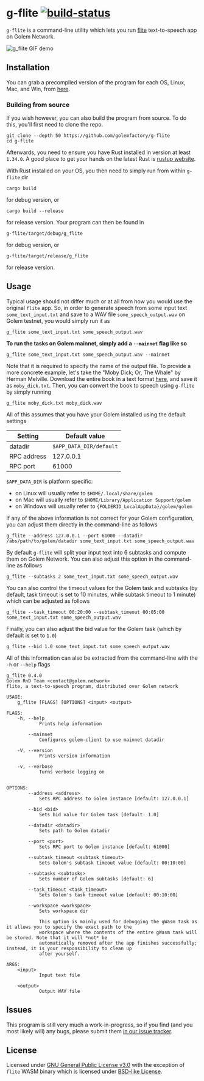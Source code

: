 # g-flite [![build-status]][build]

[build-status]: https://dev.azure.com/kubkon/g-flite/_apis/build/status/golemfactory.g-flite?branchName=master
[build]: https://dev.azure.com/kubkon/g-flite/_build/latest?definitionId=7&branchName=master

`g-flite` is a command-line utility which lets you run [flite](http://www.festvox.org/flite/)
text-to-speech app on Golem Network.

![g_flite GIF demo](http://i.imgur.com/Ji1CdCN.gif)

## Installation
You can grab a precompiled version of the program for each OS, Linux, Mac, and Win, from
[here](https://github.com/golemfactory/g-flite/releases).

### Building from source
If you wish however, you can also build the program from source. To do this, you'll first need
to clone the repo.

```
git clone --depth 50 https://github.com/golemfactory/g-flite
cd g-flite
```

Afterwards, you need to ensure you have Rust installed in version at least `1.34.0`. A good place
to get your hands on the latest Rust is [rustup website](https://rustup.rs/).

With Rust installed on your OS, you then need to simply run from within `g-flite` dir

```
cargo build
```

for debug version, or

```
cargo build --release
```

for release version. Your program can then be found in

```
g-flite/target/debug/g_flite
```

for debug version, or

```
g-flite/target/release/g_flite
```

for release version.

## Usage
Typical usage should not differ much or at all from how you would use the original `flite` app.
So, in order to generate speech from some input text `some_text_input.txt` and save to a WAV file
`some_speech_output.wav` on Golem testnet, you would simply run it as


```
g_flite some_text_input.txt some_speech_output.wav
```

**To run the tasks on Golem mainnet, simply add a `--mainnet` flag like so**

```
g_flite some_text_input.txt some_speech_output.wav --mainnet
```

Note that it is required to specify the name of the output file. To provide a more concrete example,
let's take the "Moby Dick; Or, The Whale" by Herman Melville. Download the entire book in
a text format [here](https://www.gutenberg.org/files/2701/2701-0.txt), and save it as `moby_dick.txt`.
Then, you can convert the book to speech using `g-flite` by simply running

```
g_flite moby_dick.txt moby_dick.wav
```

All of this assumes that you have your Golem installed using the default settings

| Setting     | Default value                 |
| ----------- | ----------------------------- |
| datadir     | `$APP_DATA_DIR/default` |
| RPC address | 127.0.0.1                     |
| RPC port    | 61000                         |

`$APP_DATA_DIR` is platform specific:
* on Linux will usually refer to `$HOME/.local/share/golem`
* on Mac will usually refer to `$HOME/Library/Application Support/golem`
* on Windows will usually refer to `{FOLDERID_LocalAppData}/golem/golem`

If any of the above information is not correct for your Golem configuration, you can
adjust them directly in the command-line as follows

```
g_flite --address 127.0.0.1 --port 61000 --datadir /abs/path/to/golem/datadir some_text_input.txt some_speech_output.wav
```

By default `g-flite` will split your input text into 6 subtasks and compute them
on Golem Network. You can also adjust this option in the command-line as follows

```
g_flite --subtasks 2 some_text_input.txt some_speech_output.wav
```

You can also control the timeout values for the Golem task and subtasks (by default, task timeout is set
to 10 minutes, while subtask timeout to 1 minute) which can be adjusted as follows

```
g_flite --task_timeout 00:20:00 --subtask_timeout 00:05:00 some_text_input.txt some_speech_output.wav
```

Finally, you can also adjust the bid value for the Golem task (which by default is set to `1.0`)

```
g_flite --bid 1.0 some_text_input.txt some_speech_output.wav
```

All of this information can also be extracted from the command-line with the `-h` or `--help` flags

```
g_flite 0.4.0
Golem RnD Team <contact@golem.network>
flite, a text-to-speech program, distributed over Golem network

USAGE:
    g_flite [FLAGS] [OPTIONS] <input> <output>

FLAGS:
    -h, --help       
            Prints help information

        --mainnet    
            Configures golem-client to use mainnet datadir

    -V, --version    
            Prints version information

    -v, --verbose    
            Turns verbose logging on


OPTIONS:
        --address <address>                    
            Sets RPC address to Golem instance [default: 127.0.0.1]

        --bid <bid>                            
            Sets bid value for Golem task [default: 1.0]

        --datadir <datadir>                    
            Sets path to Golem datadir

        --port <port>                          
            Sets RPC port to Golem instance [default: 61000]

        --subtask_timeout <subtask_timeout>    
            Sets Golem's subtask timeout value [default: 00:10:00]

        --subtasks <subtasks>                  
            Sets number of Golem subtasks [default: 6]

        --task_timeout <task_timeout>          
            Sets Golem's task timeout value [default: 00:10:00]

        --workspace <workspace>                
            Sets workspace dir
            
            This option is mainly used for debugging the gWasm task as it allows you to specify the exact path to the
            workspace where the contents of the entire gWasm task will be stored. Note that it will *not* be
            automatically removed after the app finishes successfully; instead, it is your responsibility to clean up
            after yourself.

ARGS:
    <input>     
            Input text file

    <output>    
            Output WAV file

```

## Issues
This program is still very much a work-in-progress, so if you find (and you most likely will) any bugs,
please submit them [in our issue tracker](https://github.com/golemfactory/g-flite/issues/new).

## License
Licensed under [GNU General Public License v3.0](LICENSE) with the exception of `flite` WASM binary
which is licensed under [BSD-like License](LICENSE.flite).

